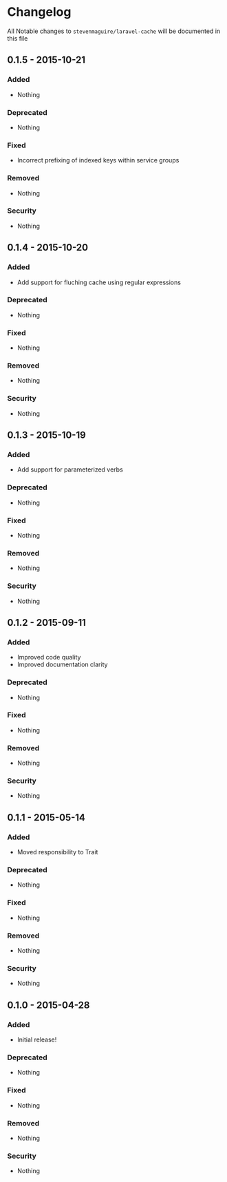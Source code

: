 # Changelog

All Notable changes to `stevenmaguire/laravel-cache` will be documented in this file

## 0.1.5 - 2015-10-21

### Added
- Nothing

### Deprecated
- Nothing

### Fixed
- Incorrect prefixing of indexed keys within service groups

### Removed
- Nothing

### Security
- Nothing

## 0.1.4 - 2015-10-20

### Added
- Add support for fluching cache using regular expressions

### Deprecated
- Nothing

### Fixed
- Nothing

### Removed
- Nothing

### Security
- Nothing

## 0.1.3 - 2015-10-19

### Added
- Add support for parameterized verbs

### Deprecated
- Nothing

### Fixed
- Nothing

### Removed
- Nothing

### Security
- Nothing

## 0.1.2 - 2015-09-11

### Added
- Improved code quality
- Improved documentation clarity

### Deprecated
- Nothing

### Fixed
- Nothing

### Removed
- Nothing

### Security
- Nothing

## 0.1.1 - 2015-05-14

### Added
- Moved responsibility to Trait

### Deprecated
- Nothing

### Fixed
- Nothing

### Removed
- Nothing

### Security
- Nothing

## 0.1.0 - 2015-04-28

### Added
- Initial release!

### Deprecated
- Nothing

### Fixed
- Nothing

### Removed
- Nothing

### Security
- Nothing
